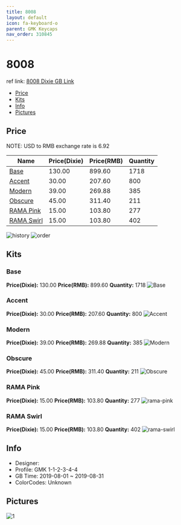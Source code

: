 ```yaml
---
title: 8008
layout: default
icon: fa-keyboard-o
parent: GMK Keycaps
nav_order: 310845
---
```


# 8008

ref link: [8008 Dixie GB Link](https://dixiemech.store/collections/gmk-8008/products/gmk-8008)

* [Price](#price)
* [Kits](#kits)
* [Info](#info)
* [Pictures](#pictures)


## Price  
NOTE: USD to RMB exchange rate is 6.92

| Name          | Price(Dixie)    |  Price(RMB) | Quantity |
| ------------- | ------------ |  ---------- | -------- |
|[Base](#base)|130.00|899.60|1718|
|[Accent](#accent)|30.00|207.60|800|
|[Modern](#modern)|39.00|269.88|385|
|[Obscure](#obscure)|45.00|311.40|211|
|[RAMA Pink](#rama-pink)|15.00|103.80|277|
|[RAMA Swirl](#rama-swirl)|15.00|103.80|402|


<img src="{{ 'assets/images/gmk-keycaps/8008/history.png' | relative_url }}" alt="history" class="image featured">
<img src="{{ 'assets/images/gmk-keycaps/8008/order.png' | relative_url }}" alt="order" class="image featured">

## Kits
### Base
**Price(Dixie):** 130.00    **Price(RMB):** 899.60    **Quantity:** 1718
<img src="{{ 'assets/images/gmk-keycaps/8008/kits_pics/base.png' | relative_url }}" alt="Base" class="image featured">

### Accent
**Price(Dixie):** 30.00    **Price(RMB):** 207.60    **Quantity:** 800
<img src="{{ 'assets/images/gmk-keycaps/8008/kits_pics/accent.png' | relative_url }}" alt="Accent" class="image featured">

### Modern
**Price(Dixie):** 39.00    **Price(RMB):** 269.88    **Quantity:** 385
<img src="{{ 'assets/images/gmk-keycaps/8008/kits_pics/modern.png' | relative_url }}" alt="Modern" class="image featured">

### Obscure
**Price(Dixie):** 45.00    **Price(RMB):** 311.40    **Quantity:** 211
<img src="{{ 'assets/images/gmk-keycaps/8008/kits_pics/obscure.png' | relative_url }}" alt="Obscure" class="image featured">

### RAMA Pink 
**Price(Dixie):** 15.00    **Price(RMB):** 103.80    **Quantity:** 277
<img src="{{ 'assets/images/gmk-keycaps/8008/kits_pics/rama-pink.png' | relative_url }}" alt="rama-pink" class="image featured">

### RAMA Swirl 
**Price(Dixie):** 15.00    **Price(RMB):** 103.80    **Quantity:** 402
<img src="{{ 'assets/images/gmk-keycaps/8008/kits_pics/rama-swirl.png' | relative_url }}" alt="rama-swirl" class="image featured">


## Info
* Designer: 
* Profile: GMK 1-1-2-3-4-4
* GB Time: 2019-08-01 ~ 2019-08-31
* ColorCodes: Unknown


## Pictures
<img src="{{ 'assets/images/gmk-keycaps/8008/rendering_pics/1.jpg' | relative_url }}" alt="1" class="image featured">
